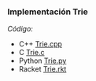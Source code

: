 ### Implementación Trie

_Código:_ 

- C++ [Trie.cpp](https://github.com/feraranas/Analisis-Algoritmos-Avanzados/grafos/Trie/trie.cpp)
- C [Trie.c](../algoritmos-comparacion/bubblesort.c)
- Python [Trie.py](../grafos/trie/trie.py)
- Racket [Trie.rkt](../algoritmos-comparacion/bubblesort.rkt)

